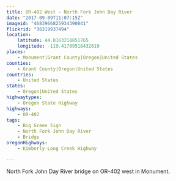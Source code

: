 ```yaml
---
title: OR-402 West - North Fork John Day River
date: "2017-09-09T11:07:15Z"
imageid: "4683966825934390841"
flickrid: "36319937494"
location:
    latitude: 44.8163218851765
    longitude: -119.41709518432619
places:
    - Monument|Grant County|Oregon|United States
counties:
    - Grant County|Oregon|United States
countries:
    - United States
states:
    - Oregon|United States
highwaytypes:
    - Oregon State Highway
highways:
    - OR-402
tags:
    - Big Green Sign
    - North Fork John Day River
    - Bridge
oregonHighways:
    - Kimberly-Long Creek Highway

---
```

North Fork John Day River bridge on OR-402 west in Monument.